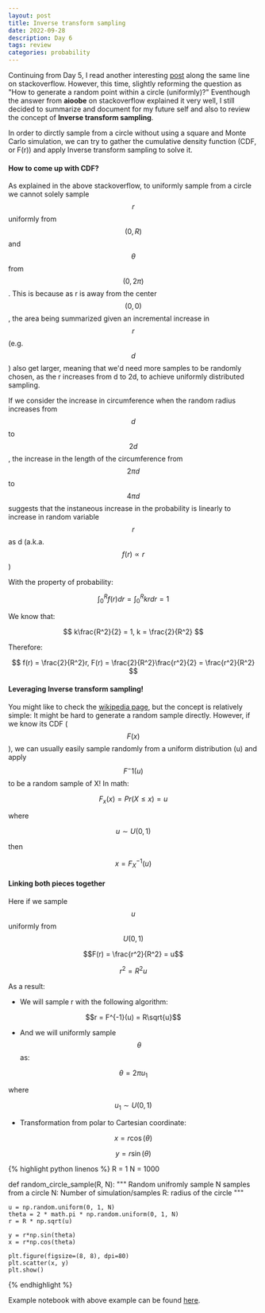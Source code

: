 ```yaml
---
layout: post
title: Inverse transform sampling
date: 2022-09-28
description: Day 6
tags: review
categories: probability
---
```

Continuing from Day 5, I read another interesting [post](https://stackoverflow.com/questions/5837572/generate-a-random-point-within-a-circle-uniformly) along the same line on stackoverflow. However, this time, slightly reforming the question as "How to generate a random point within a circle (uniformly)?" Eventhough the answer from **aioobe** on stackoverflow explained it very well, I still decided to summarize and document for my future self and also to review the concept of **Inverse transform sampling**.

In order to dirctly sample from a circle without using a square and Monte Carlo simulation, we can try to gather the cumulative density function (CDF, or F(r)) and apply Inverse transform sampling to solve it.

#### How to come up with CDF?
As explained in the above stackoverflow, to uniformly sample from a circle we cannot solely sample $$r$$ uniformly from $$(0, R)$$ and $$\theta$$ from $$(0, 2\pi)$$. This is because as r is away from the center $$(0, 0)$$, the area being summarized given an incremental increase in $$r$$ (e.g. $$d$$) also get larger, meaning that we'd need more samples to be randomly chosen, as the r increases from d to 2d, to achieve uniformly distributed sampling. 

If we consider the increase in circumference when the random radius increases from $$d$$ to $$2d$$, the increase in the length of the circumference from $$2 \pi d$$ to $$4\pi d$$ suggests that the instaneous increase in the probability is linearly to increase in random variable $$r$$ as d (a.k.a. $$f(r) \propto r $$)

With the property of probability:

$$
\int_0^R f(r) dr = \int_0^R kr dr = 1
$$

We know that:

$$
k\frac{R^2}{2} = 1, k = \frac{2}{R^2}
$$

Therefore:

$$
f(r) = \frac{2}{R^2}r, F(r) = \frac{2}{R^2}\frac{r^2}{2} = \frac{r^2}{R^2}
$$


#### Leveraging Inverse transform sampling!
You might like to check the [wikipedia page](https://en.wikipedia.org/wiki/Inverse_transform_sampling), but the concept is relatively simple: It might be hard to generate a random sample directly. However, if we know its CDF ($$F(x)$$), we can usually easily sample randomly from a uniform distribution (u) and apply $$F^-1(u)$$ to be a random sample of X! In math:

$$F_x(x) = Pr(X \leq x) = u$$

where 

$$u \sim U(0, 1)$$

then 

$$x = F_X^{-1}(u)$$


#### Linking both pieces together
Here if we sample $$u$$ uniformly from $$U(0, 1)$$

$$F(r) = \frac{r^2}{R^2} = u$$

$$r^2 = R^2 u$$

As a result:
- We will sample r with the following algorithm:

$$r = F^{-1}(u) = R\sqrt{u}$$

- And we will uniformly sample $$\theta$$ as:

$$\theta = 2\pi u_1$$

where 

$$u_1 \sim U(0, 1)$$

- Transformation from polar to Cartesian coordinate:
  
$$ x = r\cos(\theta)$$

$$ y = r\sin(\theta)$$

{% highlight python linenos %} 
R = 1
N = 1000

def random_circle_sample(R, N):
    """
    Random unifromly sample N samples from a circle
    N: Number of simulation/samples
    R: radius of the circle
    """
    
    u = np.random.uniform(0, 1, N)
    theta = 2 * math.pi * np.random.uniform(0, 1, N)
    r = R * np.sqrt(u)
    
    y = r*np.sin(theta)
    x = r*np.cos(theta)
    
    plt.figure(figsize=(8, 8), dpi=80)
    plt.scatter(x, y)
    plt.show()
{% endhighlight %}

Example notebook with above example can be found [here](https://github.com/achchg/achchg.github.io/blob/master/jupyternb/2022-09-28-Inverse_transform_sampling.ipynb).

